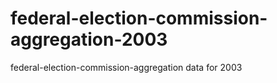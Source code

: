 federal-election-commission-aggregation-2003
============================================

federal-election-commission-aggregation data for 2003
